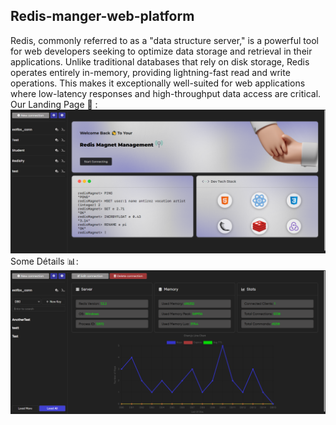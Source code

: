 <h2>Redis-manger-web-platform</h2>
Redis, commonly referred to as a "data structure server," is a powerful tool for web developers seeking to optimize data storage and retrieval in their applications. Unlike traditional databases that rely on disk storage, Redis operates entirely in-memory, providing lightning-fast read and write operations. This makes it exceptionally well-suited for web applications where low-latency responses and high-throughput data access are critical.
<br/>
Our Landing Page 🚀 :
<br/>
<img src='./frontend/src/components/images/redisLandingPage.png'/>
Some Détails 📊:
<img src='./frontend/src/components/images/redisConnectionsDetails.png'/>
